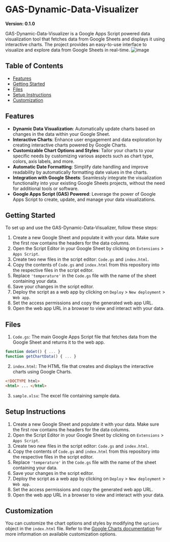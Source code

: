 # GAS-Dynamic-Data-Visualizer
**Version: 0.1.0**

GAS-Dynamic-Data-Visualizer is a Google Apps Script powered data visualization tool that fetches data from Google Sheets and displays it using interactive charts. The project provides an easy-to-use interface to visualize and explore data from Google Sheets in real-time.
![image](https://user-images.githubusercontent.com/98264095/233547556-f9c96a96-cc75-41db-b321-a7c6f9bd3909.png)

## Table of Contents

- [Features](#features)
- [Getting Started](#getting-started)
- [Files](#files)
- [Setup Instructions](#setup-instructions)
- [Customization](#customization)

## Features

- **Dynamic Data Visualization**: Automatically update charts based on changes in the data within your Google Sheet.
- **Interactive Charts**: Enhance user engagement and data exploration by creating interactive charts powered by Google Charts.
- **Customizable Chart Options and Styles**: Tailor your charts to your specific needs by customizing various aspects such as chart type, colors, axis labels, and more.
- **Automatic Date Formatting**: Simplify date handling and improve readability by automatically formatting date values in the charts.
- **Integration with Google Sheets**: Seamlessly integrate the visualization functionality into your existing Google Sheets projects, without the need for additional tools or software.
- **Google Apps Script (GAS) Powered**: Leverage the power of Google Apps Script to create, update, and manage your data visualizations.


## Getting Started

To set up and use the GAS-Dynamic-Data-Visualizer, follow these steps:

1. Create a new Google Sheet and populate it with your data. Make sure the first row contains the headers for the data columns.
2. Open the Script Editor in your Google Sheet by clicking on `Extensions` > `Apps Script`.
3. Create two new files in the script editor: `Code.gs` and `index.html`.
4. Copy the contents of `Code.gs` and `index.html` from this repository into the respective files in the script editor.
5. Replace `'temperature'` in the `Code.gs` file with the name of the sheet containing your data.
6. Save your changes in the script editor.
7. Deploy the script as a web app by clicking on `Deploy` > `New deployment` > `Web app`.
8. Set the access permissions and copy the generated web app URL.
9. Open the web app URL in a browser to view and interact with your data.

## Files

1. `Code.gs`: The main Google Apps Script file that fetches data from the Google Sheet and returns it to the web app.
```javascript
function doGet() { ... }
function getChartData() { ... }
```
2. `index.html`: The HTML file that creates and displays the interactive charts using Google Charts.
```html
<!DOCTYPE html>
<html> ... </html>
```

3. `sample.xlsx`: The excel file containing sample data. 

## Setup Instructions

1. Create a new Google Sheet and populate it with your data. Make sure the first row contains the headers for the data columns.
2. Open the Script Editor in your Google Sheet by clicking on `Extensions` > `Apps Script`.
3. Create two new files in the script editor: `Code.gs` and `index.html`.
4. Copy the contents of `Code.gs` and `index.html` from this repository into the respective files in the script editor.
5. Replace `'temperature'` in the `Code.gs` file with the name of the sheet containing your data.
6. Save your changes in the script editor.
7. Deploy the script as a web app by clicking on `Deploy` > `New deployment` > `Web app`.
8. Set the access permissions and copy the generated web app URL.
9. Open the web app URL in a browser to view and interact with your data.

## Customization

You can customize the chart options and styles by modifying the `options` object in the `index.html` file. Refer to the [Google Charts documentation](https://developers.google.com/chart/interactive/docs/gallery) for more information on available customization options.




